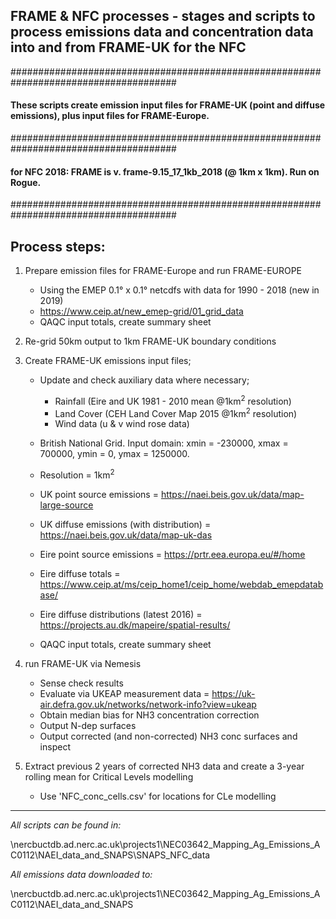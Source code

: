 ## FRAME & NFC processes - stages and scripts to process emissions data and concentration data into and from FRAME-UK for the NFC

######################################################################################
#### **These scripts create emission input files for FRAME-UK (point and diffuse emissions), plus input files for FRAME-Europe.**
######################################################################################

#### for NFC 2018: FRAME is v. frame-9.15_17_1kb_2018 (@ 1km x 1km). Run on Rogue.
######################################################################################

**Process steps:**
----------------

1. Prepare emission files for FRAME-Europe and run FRAME-EUROPE

   * Using the EMEP 0.1&deg; x 0.1&deg; netcdfs with data for 1990 - 2018 (new in 2019)
   * https://www.ceip.at/new_emep-grid/01_grid_data
   * QAQC input totals, create summary sheet
   
2. Re-grid 50km output to 1km FRAME-UK boundary conditions

3. Create FRAME-UK emissions input files;

   * Update and check auxiliary data where necessary;
   
      * Rainfall (Eire and UK 1981 - 2010 mean @1km<sup>2</sup> resolution)
      * Land Cover (CEH Land Cover Map 2015 @1km<sup>2</sup> resolution)
      * Wind data (u & v wind rose data)


   * British National Grid. Input domain: xmin = -230000, xmax = 700000, ymin = 0, ymax = 1250000. 
   * Resolution = 1km<sup>2</sup>
   * UK point source emissions = https://naei.beis.gov.uk/data/map-large-source
   * UK diffuse emissions (with distribution) = https://naei.beis.gov.uk/data/map-uk-das
   * Eire point source emissions = https://prtr.eea.europa.eu/#/home
   * Eire diffuse totals = https://www.ceip.at/ms/ceip_home1/ceip_home/webdab_emepdatabase/
   * Eire diffuse distributions (latest 2016) = https://projects.au.dk/mapeire/spatial-results/
   * QAQC input totals, create summary sheet

4. run FRAME-UK via Nemesis

   * Sense check results
   * Evaluate via UKEAP measurement data = https://uk-air.defra.gov.uk/networks/network-info?view=ukeap
   * Obtain median bias for NH3 concentration correction
   * Output N-dep surfaces
   * Output corrected (and non-corrected) NH3 conc surfaces and inspect

5. Extract previous 2 years of corrected NH3 data and create a 3-year rolling mean for Critical Levels modelling

   * Use 'NFC_conc_cells.csv' for locations for CLe modelling

-----------------------------------------------------------------------------------------------------------------


_All scripts can be found in:_

\\nercbuctdb.ad.nerc.ac.uk\projects1\NEC03642_Mapping_Ag_Emissions_AC0112\NAEI_data_and_SNAPS\SNAPS_NFC_data

_All emissions data downloaded to:_

\\nercbuctdb.ad.nerc.ac.uk\projects1\NEC03642_Mapping_Ag_Emissions_AC0112\NAEI_data_and_SNAPS


